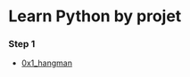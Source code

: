 # Learn Python by projet

### Step 1 
 - <a href="https://github.com/Onecode24/python-project/tree/main/0x1_hangman">0x1_hangman</a>

 